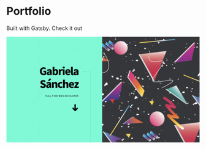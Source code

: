 # Portfolio

Built with Gatsby. Check it out


<img src="src/assets/images/gallery/fulls/portfolio.png" width="600"/>


